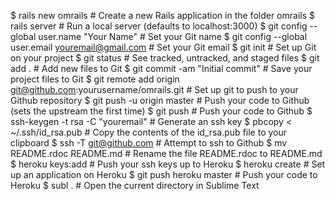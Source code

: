 $ rails new omrails                 # Create a new Rails application in the folder omrails
$ rails server                      # Run a local server (defaults to localhost:3000)
$ git config --global user.name "Your Name"               # Set your Git name
$ git config --global user.email youremail@gmail.com      # Set your Git email
$ git init                          # Set up Git on your project
$ git status                        # See tracked, untracked, and staged files
$ git add .                         # Add new files to Git
$ git commit -am "Initial commit"   # Save your project files to Git
$ git remote add origin git@github.com:yourusername/omrails.git     # Set up git to push to your Github repository
$ git push -u origin master         # Push your code to Github (sets the upstream the first time)
$ git push                          # Push your code to Github
$ ssh-keygen -t rsa -C "youremail"  # Generate an ssh key
$ pbcopy < ~/.ssh/id_rsa.pub        # Copy the contents of the id_rsa.pub file to your clipboard
$ ssh -T git@github.com             # Attempt to ssh to Github
$ mv README.rdoc README.md          # Rename the file README.rdoc to README.md
$ heroku keys:add                   # Push your ssh keys up to Heroku
$ heroku create                     # Set up an application on Heroku
$ git push heroku master            # Push your code to Heroku
$ subl .                            # Open the current directory in Sublime Text